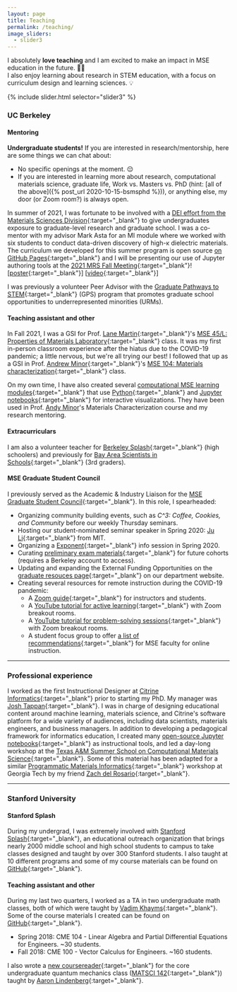```yaml
---
layout: page
title: Teaching
permalink: /teaching/
image_sliders:
  - slider3
---
```


I absolutely **love teaching** and I am excited to make an impact in MSE education in the future. 👨‍🏫  
I also enjoy learning about research in STEM education, with a focus on curriculum design and learning sciences. 💡

{% include slider.html selector="slider3" %}



### UC Berkeley

#### Mentoring

**Undergraduate students!** If you are interested in research/mentorship, here are some things we can chat about:    

<!-- * Designing [computational learning modules](https://github.com/enze-chen/learning_modules/){:target="_blank"} with Python/Jupyter notebooks for introductory MSE courses.
Junior/senior MSE major preferred.
* Upgrading the [PyDII code](https://github.com/pydii/pydii){:target="_blank"} and using it for high-throughput calculations of vacancy concentrations in important structural alloys. -->
* No specific openings at the moment. 😔
* If you are interested in learning more about research, computational materials science, graduate life, Work vs. Masters vs. PhD (hint: [all of the above]({% post_url 2020-10-15-bsmsphd %})), or anything else, my door (or Zoom room?) is always open.   

In summer of 2021, I was fortunate to be involved with a [DEI effort from the Materials Sciences Division](https://www2.lbl.gov/msd/diversity/index.html){:target="_blank"} to give undergraduates exposure to graduate-level research and graduate school.
I was a co-mentor with my advisor Mark Asta for an MI module where we worked with six students to conduct data-driven discovery of high-κ dielectric materials.
The curriculum we developed for this summer program is open source [on GitHub Pages](https://enze-chen.github.io/mi-book){:target="_blank"} and I will be presenting our use of Jupyter authoring tools at the [2021 MRS Fall Meeting](https://www.mrs.org/meetings-events/fall-meetings-exhibits/2021-mrs-fall-meeting/call-for-papers/detail/2021_mrs_fall_meeting/bi01/Symposium_BI01){:target="_blank"}! 
[[poster](assets/files/2021_mrs_fall.pdf){:target="_blank"}] 
[[video](https://youtu.be/nJc_vHdhGmI){:target="_blank"}]

I was previously a volunteer Peer Advisor with the [Graduate Pathways to STEM](https://engineering.berkeley.edu/admissions/graduate-admissions/graduate-student-outreach/graduate-pathways-to-stem/){:target="_blank"} (GPS) program that promotes graduate school opportunities to underrepresented minorities (URMs).


#### Teaching assistant and other

In Fall 2021, I was a GSI for Prof. [Lane Martin](https://mse.berkeley.edu/people_new/martin/){:target="_blank"}'s [MSE 45/L: Properties of Materials Laboratory](https://classes.berkeley.edu/content/2021-fall-matsci-45-001-lec-001){:target="_blank"} class.
It was my first in-person classroom experience after the hiatus due to the COVID-19 pandemic;
a little nervous, but we're all trying our best!
I followed that up as a GSI in Prof. [Andrew Minor](https://mse.berkeley.edu/people_new/minor/){:target="_blank"}'s [MSE 104: Materials characterization](https://classes.berkeley.edu/content/2022-spring-matsci-104-001-lec-001){:target="_blank"} class.

On my own time, I have also created several [computational MSE learning modules](https://github.com/enze-chen/learning_modules/){:target="_blank"} that use [Python](https://www.python.org/){:target="_blank"} and [Jupyter notebooks](https://jupyter.org/){:target="_blank"} for interactive visualizations.
They have been used in Prof. [Andy Minor](https://aminor.mse.berkeley.edu/)'s Materials Characterization course and my research mentoring.


#### Extracurriculars

I am also a volunteer teacher for [Berkeley Splash](https://berkeley.learningu.org/){:target="_blank"} (high schoolers) and previously for [Bay Area Scientists in Schools](http://www.crscience.org/volunteers/aboutbasis){:target="_blank"} (3rd graders).


#### MSE Graduate Student Council

I previously served as the Academic & Industry Liaison for the [MSE Graduate Student Council](http://msegsc.berkeley.edu/){:target="_blank"}. In this role, I spearheaded:

* Organizing community building events, such as *C^3: Coffee, Cookies, and Community* before our weekly Thursday seminars.
* Hosting our student-nominated seminar speaker in Spring 2020: [Ju Li](http://li.mit.edu/){:target="_blank"} from MIT.
* Organizing a [Exponent](https://www.exponent.com/){:target="_blank"} info session in Spring 2020.
* Curating [preliminary exam materials](https://drive.google.com/drive/u/2/folders/1IpYgjRKMYpQVmu84i3yQ_TgTvwVKhiR6){:target="_blank"} for future cohorts (requires a Berkeley account to access).
* Updating and expanding the External Funding Opportunities on the [graduate resouces page](https://mse.berkeley.edu/graduate-resources/){:target="_blank"} on our department website.
* Creating several resources for remote instruction during the COVID-19 pandemic:  
    * A [Zoom guide](https://docs.google.com/document/d/1ETVVHGrWccp7gC6zYV0F4nFS6qkMO8jKiS_h66Undlo/edit?usp=sharing){:target="_blank"} for instructors and students.
    * A [YouTube tutorial for active learning](https://youtu.be/kFp7f4Uz2fI){:target="_blank"} with Zoom breakout rooms.
    * A [YouTube tutorial for problem-solving sessions](https://www.youtube.com/watch?v=uT6T8_uEOEA){:target="_blank"} with Zoom breakout rooms.
    * A student focus group to offer [a list of recommendations](https://docs.google.com/document/d/1bPhKet2K6E7-kKc8BeoiIfIYDjXgAleMYrXoQPhDOzc/edit?usp=sharing){:target="_blank"} for MSE faculty for online instruction.

---------------------------------


### Professional experience

I worked as the first Instructional Designer at [Citrine Informatics](https://citrine.io){:target="_blank"} prior to starting my PhD. My manager was [Josh Tappan](https://www.linkedin.com/in/jtappan/){:target="_blank"}.
I was in charge of designing educational content around machine learning, materials science, and Citrine's software platform for a wide variety of audiences, including data scientists, materials engineers, and business managers.
In addition to developing a pedagogical framework for informatics education, I created many [open-source Jupyter notebooks](https://github.com/CitrineInformatics/learn-citrination){:target="_blank"} as instructional tools, and led a day-long workshop at the [Texas A&M Summer School on Computational Materials Science](https://cms3.tamu.edu/){:target="_blank"}.
Some of this material has been adapted for a similar [Programmatic Materials Informatics](https://citrineinformatics.github.io/ga-tech-workshop/index.html){:target="_blank"} workshop at Georgia Tech by my friend [Zach del Rosario](https://www.zdelrosario.com/){:target="_blank"}.

---------------------------------


### Stanford University

#### Stanford Splash

During my undergrad, I was extremely involved with [Stanford Splash](https://www.stanfordesp.org/){:target="_blank"}, an educational outreach organization that brings nearly 2000 middle school and high school students to campus to take classes designed and taught by over 300 Stanford students.
I also taught at 10 different programs and some of my course materials can be found on [GitHub](https://github.com/enze-chen/splash_classes){:target="_blank"}.

#### Teaching assistant and other

During my last two quarters, I worked as a TA in two undergraduate math classes, both of which were taught by [Vadim Khayms](https://profiles.stanford.edu/vadim-khayms){:target="_blank"}. Some of the course materials I created can be found on [GitHub](https://github.com/enze-chen/stanford_ta){:target="_blank"}.
* Spring 2018: CME 104 - Linear Algebra and Partial Differential Equations for Engineers. ~30 students.
* Fall 2018: CME 100 - Vector Calculus for Engineers. ~160 students.

I also wrote a [new coursereader](https://github.com/enze-chen/mse_142_cr){:target="_blank"} for the core undergraduate quantum mechanics class ([MATSCI 142](https://explorecourses.stanford.edu/search?view=catalog&filter-coursestatus-Active=on&page=0&catalog=&academicYear=&q=matsci142&collapse=){:target="_blank"}) taught by [Aaron Lindenberg](https://mse.stanford.edu/people/aaron-lindenberg){:target="_blank"}.
